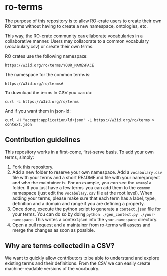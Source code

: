 # ro-terms
The purpose of this repository is to allow RO-crate users to create their own RO terms without having to create a new namespace, ontologies, etc.

This way, the RO-crate community can ellaborate vocabularies in a collaborative manner. Users may collaborate to a common vocabulary (vocabulary.csv) or create their own terms.

RO crates use the following namespace: 

`https://w3id.org/ro/terms/YOUR_NAMESPACE`

The namespace for the common terms is: 

`https://w3id.org/ro/terms#`

To download the terms in CSV you can do:

`curl -L https://w3id.org/ro/terms`

And if you want them in json-ld:

`curl -H "accept:application/ld+json" -L https://w3id.org/ro/terms > context.json`

## Contribution guidelines
This repository works in a first-come, first-serve basis. To add your own terms, simply:

1) Fork this repository.
2) Add a new folder to reserve your own namespace. Add a `vocabulary.csv` file with your terms and a short README.md file with your name/project and who the maintainer is. For an example, you can see the `example` folder. If you just have a few terms, you can add them to the `common` namespace (just edit the `vocabulary.csv` file at the root level). When adding your terms, please make sure that each term has a label, type, definition and a domain and range if you are defining a property. 
3) Once done, execute the python script to generate a `context.json` file for your terms. You can do so by doing `python ./gen_context.py ./your-namespace`.  This writes a context.json into the `your-namespace` directory.
4) Open a pull request and a maintainer from ro-terms will assess and merge the changes as soon as possible.

## Why are terms collected in a CSV?
We want to quickly allow contributors to be able to understand and explore existing terms and their definitions. From the CSV we can easily create machine-readable versions of the vocabualry.


